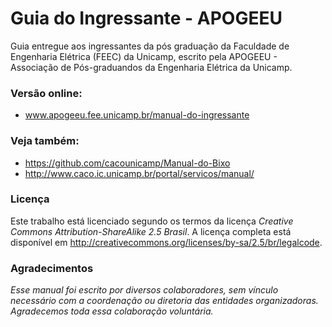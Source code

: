 # Guia do Ingressante - APOGEEU

Guia entregue aos ingressantes da pós graduação da Faculdade de Engenharia Elétrica (FEEC) da Unicamp, escrito pela APOGEEU - 
Associação de Pós-graduandos da Engenharia Elétrica da Unicamp.


### Versão online: 
- www.apogeeu.fee.unicamp.br/manual-do-ingressante

### Veja também:
- https://github.com/cacounicamp/Manual-do-Bixo
- http://www.caco.ic.unicamp.br/portal/servicos/manual/


### Licença
Este trabalho está licenciado segundo os termos da licença *Creative Commons Attribution-ShareAlike 2.5 Brasil*. A licença completa está disponível em http://creativecommons.org/licenses/by-sa/2.5/br/legalcode.

### Agradecimentos
*Esse manual foi escrito por diversos colaboradores, sem vínculo necessário com a coordenação ou diretoria das entidades organizadoras. Agradecemos toda essa colaboração voluntária.*

